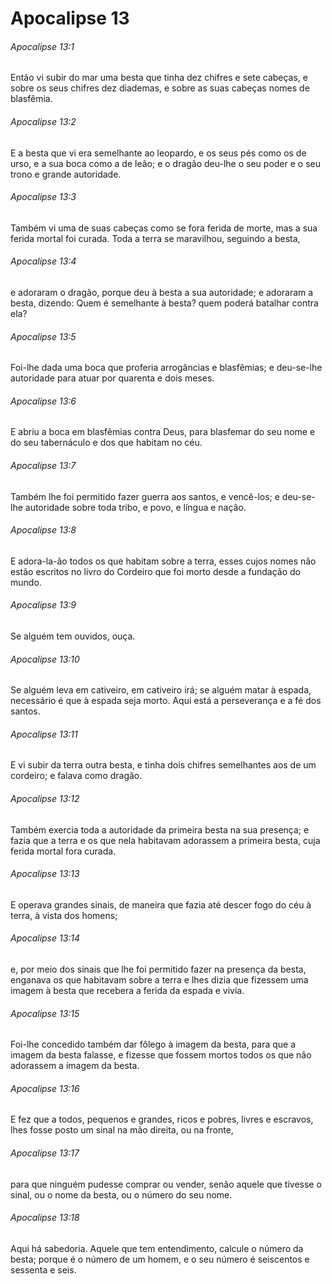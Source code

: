 # Apocalipse 13

###### Apocalipse 13:1

Então vi subir do mar uma besta que tinha dez chifres e sete cabeças, e sobre os seus chifres dez diademas, e sobre as suas cabeças nomes de blasfêmia.

###### Apocalipse 13:2

E a besta que vi era semelhante ao leopardo, e os seus pés como os de urso, e a sua boca como a de leão; e o dragão deu-lhe o seu poder e o seu trono e grande autoridade.

###### Apocalipse 13:3

Também vi uma de suas cabeças como se fora ferida de morte, mas a sua ferida mortal foi curada. Toda a terra se maravilhou, seguindo a besta,

###### Apocalipse 13:4

e adoraram o dragão, porque deu à besta a sua autoridade; e adoraram a besta, dizendo: Quem é semelhante à besta? quem poderá batalhar contra ela?

###### Apocalipse 13:5

Foi-lhe dada uma boca que proferia arrogâncias e blasfêmias; e deu-se-lhe autoridade para atuar por quarenta e dois meses.

###### Apocalipse 13:6

E abriu a boca em blasfêmias contra Deus, para blasfemar do seu nome e do seu tabernáculo e dos que habitam no céu.

###### Apocalipse 13:7

Também lhe foi permitido fazer guerra aos santos, e vencê-los; e deu-se-lhe autoridade sobre toda tribo, e povo, e língua e nação.

###### Apocalipse 13:8

E adora-la-ão todos os que habitam sobre a terra, esses cujos nomes não estão escritos no livro do Cordeiro que foi morto desde a fundação do mundo.

###### Apocalipse 13:9

Se alguém tem ouvidos, ouça.

###### Apocalipse 13:10

Se alguém leva em cativeiro, em cativeiro irá; se alguém matar à espada, necessário é que à espada seja morto. Aqui está a perseverança e a fé dos santos.

###### Apocalipse 13:11

E vi subir da terra outra besta, e tinha dois chifres semelhantes aos de um cordeiro; e falava como dragão.

###### Apocalipse 13:12

Também exercia toda a autoridade da primeira besta na sua presença; e fazia que a terra e os que nela habitavam adorassem a primeira besta, cuja ferida mortal fora curada.

###### Apocalipse 13:13

E operava grandes sinais, de maneira que fazia até descer fogo do céu à terra, à vista dos homens;

###### Apocalipse 13:14

e, por meio dos sinais que lhe foi permitido fazer na presença da besta, enganava os que habitavam sobre a terra e lhes dizia que fizessem uma imagem à besta que recebera a ferida da espada e vivia.

###### Apocalipse 13:15

Foi-lhe concedido também dar fôlego à imagem da besta, para que a imagem da besta falasse, e fizesse que fossem mortos todos os que não adorassem a imagem da besta.

###### Apocalipse 13:16

E fez que a todos, pequenos e grandes, ricos e pobres, livres e escravos, lhes fosse posto um sinal na mão direita, ou na fronte,

###### Apocalipse 13:17

para que ninguém pudesse comprar ou vender, senão aquele que tivesse o sinal, ou o nome da besta, ou o número do seu nome.

###### Apocalipse 13:18

Aqui há sabedoria. Aquele que tem entendimento, calcule o número da besta; porque é o número de um homem, e o seu número é seiscentos e sessenta e seis.

